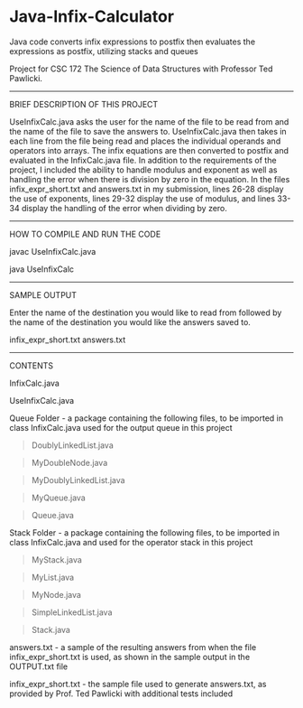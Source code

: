 # Java-Infix-Calculator
Java code converts infix expressions to postfix then evaluates the expressions as postfix, utilizing stacks and queues

Project for CSC 172 The Science of Data Structures with Professor Ted Pawlicki.

-----

BRIEF DESCRIPTION OF THIS PROJECT

UseInfixCalc.java asks the user for the name of the file to be read from and the name of the file to save the answers to. UseInfixCalc.java then takes in each line from the file being read and places the individual operands and operators into arrays. The infix equations are then converted to postfix and evaluated in the InfixCalc.java file. In addition to the requirements of the project, I included the ability to handle modulus and exponent as well as handling the error when there is division by zero in the equation. In the files infix_expr_short.txt and answers.txt in my submission, lines 26-28 display the use of exponents, lines 29-32 display the use of modulus, and lines 33-34 display the handling of the error when dividing by zero.

-----

HOW TO COMPILE AND RUN THE CODE 

javac UseInfixCalc.java

java UseInfixCalc

-----

SAMPLE OUTPUT 

Enter the name of the destination you would like to read from followed by the name of the destination you would like the answers saved to.

infix_expr_short.txt answers.txt

-----

CONTENTS

InfixCalc.java
  
UseInfixCalc.java
	
Queue Folder - 
	a package containing the following files, to be imported in class InfixCalc.java used for the output queue in this project

 > DoublyLinkedList.java
      
 > MyDoubleNode.java
      
 > MyDoublyLinkedList.java

 > MyQueue.java

 > Queue.java
      
Stack Folder -
		a package containing the following files, to be imported in class InfixCalc.java and used for the operator stack in this project		
		
 > MyStack.java

> MyList.java
      
 > MyNode.java
  
 > SimpleLinkedList.java
  
 > Stack.java

answers.txt - 
		a sample of the resulting answers from when the file infix_expr_short.txt is used, as shown in the sample output in the OUTPUT.txt file

infix_expr_short.txt - 
		the sample file used to generate answers.txt, as provided by Prof. Ted Pawlicki with additional tests included
